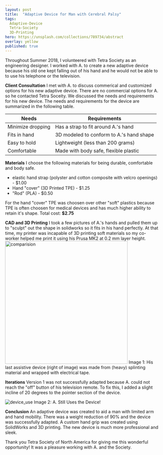 ```yaml
---
layout: post
title:  "Adaptive Device for Man with Cerebral Palsy"
tags:
  Adaptive-Device
  Tetra-Society
  3D-Printing
hero: https://unsplash.com/collections/789734/abstract
overlay: yellow
published: true
---
```


Throughout Summer 2018, I volunteered with Tetra Society as an engineering designer. I worked with A. to create a new adaptive device because his old one kept falling out of his hand and he would not be able to to use his telephone or the television.

**Client Consultation**
I met with A. to discuss commerical and customized options for his new adaptive device.  There are no commercial options for A. so he contacted Tetra Soceity.  We discussed the needs and requirements for his new device.  The needs and requirements for the device are summarized in the following table.  

|**Needs**          | **Requirements**                         |
|-------------------|------------------------------------------|
| Minimize dropping | Has a strap to fit around A.'s hand      |
| Fits in hand      | 3D modeled to conform to A.'s hand shape |
| Easy to hold      | Lightweight (less than 200 grams)        |
| Comfortable       | Made with body safe, flexible plastic    |

**Materials** 
I choose the following materials for being durable, comfortable and body safe.
- elastic hand strap (polyster and cotton composite with velcro openings) - $1.00
- Hand "cover" (3D Printed TPE) - $1.25
- "Rod" (PLA) - $0.50

For the hand "cover" TPE was choosen over other "soft" plastics because TPE is often choosen for medical devices and has much higher ability to retain it's shape.  Total cost: **$2.75**

**CAD and 3D Printing**
I took a few pictures of A.'s hands and pulled them up to "sculpt" out the shape in solidworks so it fits in his hand perfectly.  At that time, my printer was incapable of 3D printing soft materials so my co-worker helped me print it using his Prusa MK2 at 0.2 mm layer height.
<img src="https://i.imgur.com/x3NPI5w.jpg" alt="comparision" style="width:400px;"/>
Image 1: His last assistive device (right of image) was made from (heavy) splinting material and wrapped with electrical tape.

**Iterations**
Version 1 was not successfully adapted because A. could not reach the "off" button of his television remote.  To fix this, I added a slight incline of 20 degrees to the pointer section of the device.  

![device_use](https://i.imgur.com/3UYbC9x.gif)
Image 2: A. Still Uses the Device! 

**Conclusion**
An adaptive device was created to aid a man with limited arm and hand mobility.  There was a weight reduction of 90% and the device was successfully adapted.  A custom hand grip was created using SolidWorks and 3D printing.  The new device is much more professional and sleek. 

Thank you Tetra Society of North America for giving me this wonderful opportunity! It was a pleasure working with A. and the Society.  
